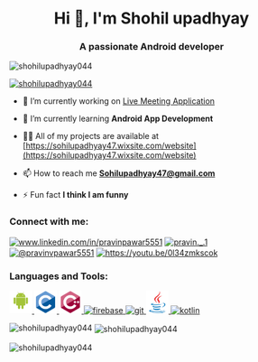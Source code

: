 <h1 align="center">Hi 👋, I'm Shohil upadhyay</h1>
<h3 align="center">A passionate Android developer</h3>

<p align="left"> <img src="https://komarev.com/ghpvc/?username=shohilupadhyay044&label=Profile%20views&color=0e75b6&style=flat" alt="shohilupadhyay044" /> </p>

<p align="left"> <a href="https://github.com/ryo-ma/github-profile-trophy"><img src="https://github-profile-trophy.vercel.app/?username=shohilupadhyay044" alt="shohilupadhyay044" /></a> </p>

- 🔭 I’m currently working on [Live Meeting Application](https://github.com/Shohilupadhyay044/LiveMeetingApp)

- 🌱 I’m currently learning **Android App Development**

- 👨‍💻 All of my projects are available at [https://sohilupadhyay47.wixsite.com/website](https://sohilupadhyay47.wixsite.com/website)

- 📫 How to reach me **Sohilupadhyay47@gmail.com**

- ⚡ Fun fact **I think I am funny**

<h3 align="left">Connect with me:</h3>
<p align="left"> <a href="https://linkedin.com/in/www.linkedin.com/in/pravinpawar5551" target="blank"><img align="center" src="https://raw.githubusercontent.com/rahuldkjain/github-profile-readme-generator/master/src/images/icons/Social/linked-in-alt.svg" alt="www.linkedin.com/in/pravinpawar5551" height="30" width="40" /></a> <a href="https://instagram.com/pravin._.1" target="blank"><img align="center" src="https://raw.githubusercontent.com/rahuldkjain/github-profile-readme-generator/master/src/images/icons/Social/instagram.svg" alt="pravin._.1" height="30" width="40" /></a> <a href="https://medium.com/@pravinvpawar5551" target="blank"><img align="center" src="https://raw.githubusercontent.com/rahuldkjain/github-profile-readme-generator/master/src/images/icons/Social/medium.svg" alt="@pravinvpawar5551" height="30" width="40" /></a> <a href="https://www.youtube.com/c/https://youtu.be/0l34zmkscok" target="blank"><img align="center" src="https://raw.githubusercontent.com/rahuldkjain/github-profile-readme-generator/master/src/images/icons/Social/youtube.svg" alt="https://youtu.be/0l34zmkscok" height="30" width="40" /></a> </p>

<h3 align="left">Languages and Tools:</h3>
<p align="left"> <a href="https://developer.android.com" target="_blank"> <img src="https://raw.githubusercontent.com/devicons/devicon/master/icons/android/android-original-wordmark.svg" alt="android" width="40" height="40"/> </a> <a href="https://www.cprogramming.com/" target="_blank"> <img src="https://raw.githubusercontent.com/devicons/devicon/master/icons/c/c-original.svg" alt="c" width="40" height="40"/> </a> <a href="https://www.w3schools.com/cpp/" target="_blank"> <img src="https://raw.githubusercontent.com/devicons/devicon/master/icons/cplusplus/cplusplus-original.svg" alt="cplusplus" width="40" height="40"/> </a> <a href="https://firebase.google.com/" target="_blank"> <img src="https://www.vectorlogo.zone/logos/firebase/firebase-icon.svg" alt="firebase" width="40" height="40"/> </a> <a href="https://git-scm.com/" target="_blank"> <img src="https://www.vectorlogo.zone/logos/git-scm/git-scm-icon.svg" alt="git" width="40" height="40"/> </a> <a href="https://www.java.com" target="_blank"> <img src="https://raw.githubusercontent.com/devicons/devicon/master/icons/java/java-original.svg" alt="java" width="40" height="40"/> </a> <a href="https://kotlinlang.org" target="_blank"> <img src="https://www.vectorlogo.zone/logos/kotlinlang/kotlinlang-icon.svg" alt="kotlin" width="40" height="40"/> </a> </p>

<p><img align="left" src="https://github-readme-stats.vercel.app/api/top-langs?username=shohilupadhyay044&show_icons=true&locale=en&layout=compact" alt="shohilupadhyay044" /></p>

<p>&nbsp;<img align="center" src="https://github-readme-stats.vercel.app/api?username=shohilupadhyay044&show_icons=true&locale=en" alt="shohilupadhyay044" /></p>

<p><img align="center" src="https://github-readme-streak-stats.herokuapp.com/?user=shohilupadhyay044&" alt="shohilupadhyay044" /></p>
